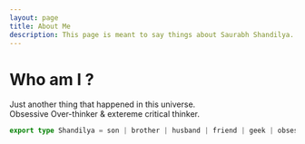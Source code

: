 ```yaml
---
layout: page
title: About Me
description: This page is meant to say things about Saurabh Shandilya.
---
```

# Who am I ?

Just another thing that happened in this universe.  
Obsessive Over-thinker & extereme critical thinker.


```ts
export type Shandilya = son | brother | husband | friend | geek | obsession_with_holistic_visualizations | sensitive 
```

